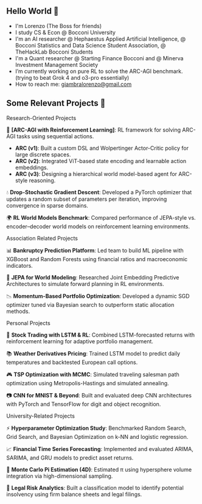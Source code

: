## Hello World 👋

- I'm Lorenzo (The Boss for friends)
- I study CS & Econ @ Bocconi University
- I'm an AI researcher @ Hephaestus Applied Artificial Intelligence, @ Bocconi Statistics and Data Science Student Association, @ TheHackLab Bocconi Students
- I'm a Quant researcher @ Starting Finance Bocconi and @ Minerva Investment Management Society
- I’m currently working on pure RL to solve the ARC-AGI benchmark. (trying to beat Grok 4 and o3-pro essentially)
- How to reach me: giambralorenzo@gmail.com


## Some Relevant Projects 📌 

Research-Oriented Projects

🧩 **[ARC-AGI with Reinforcement Learning]**: RL framework for solving ARC-AGI tasks using sequential actions.
- **ARC (v1)**: Built a custom DSL and Wolpertinger Actor-Critic policy for large discrete spaces.
- **ARC (v2)**: Integrated ViT-based state encoding and learnable action embeddings.
- **ARC (v3)**: Designing a hierarchical world model-based agent for ARC-style reasoning.

💧 **Drop-Stochastic Gradient Descent**: Developed a PyTorch optimizer that updates a random subset of parameters per iteration, improving convergence in sparse domains.

🌍 **RL World Models Benchmark**: Compared performance of JEPA-style vs. encoder–decoder world models on reinforcement learning environments.


Association Related Projects

📊 **Bankruptcy Prediction Platform**: Led team to build ML pipeline with XGBoost and Random Forests using financial ratios and macroeconomic indicators.

🧠 **JEPA for World Modeling**: Researched Joint Embedding Predictive Architectures to simulate forward planning in RL environments.

📉 **Momentum-Based Portfolio Optimization**: Developed a dynamic SGD optimizer tuned via Bayesian search to outperform static allocation methods.


Personal Projects

🏁 **Stock Trading with LSTM & RL**: Combined LSTM-forecasted returns with reinforcement learning for adaptive portfolio management.

📚 **Weather Derivatives Pricing**: Trained LSTM model to predict daily temperatures and backtested European call options.

🎮 **TSP Optimization with MCMC**: Simulated traveling salesman path optimization using Metropolis-Hastings and simulated annealing.

📷 **CNN for MNIST & Beyond**: Built and evaluated deep CNN architectures with PyTorch and TensorFlow for digit and object recognition.



University-Related Projects

⚡ **Hyperparameter Optimization Study**: Benchmarked Random Search, Grid Search, and Bayesian Optimization on k-NN and logistic regression.

📈 **Financial Time Series Forecasting**: Implemented and evaluated ARIMA, SARIMA, and GRU models to predict asset returns.

🧮 **Monte Carlo Pi Estimation (4D)**: Estimated π using hypersphere volume integration via high-dimensional sampling.

🧪 **Legal Risk Analytics**: Built a classification model to identify potential insolvency using firm balance sheets and legal filings.




